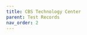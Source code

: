 ```yaml
---
title: CBS Technology Center
parent: Test Records
nav_order: 2
---
```


<div id="adobe-dc-view" style="width: 100%;"></div>
<script src="https://acrobatservices.adobe.com/view-sdk/viewer.js"></script>
<script type="text/javascript">
	document.addEventListener("adobe_dc_view_sdk.ready", function(){ 
		var adobeDCView = new AdobeDC.View({clientId: "5aca0821dfc443928ce227808de9010e", divId: "adobe-dc-view"});
		adobeDCView.previewFile({
			content:{location: {url: "/assets/pdf/CBS Pro Series Test Records.pdf"}},
			metaData:{fileName: "CBS Pro Series Test Records.pdf"}
		}, {embedMode: "IN_LINE"});
	});
</script>
